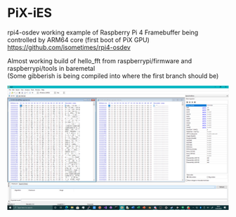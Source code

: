# PiX-iES
rpi4-osdev working example of Raspberry Pi 4 Framebuffer being controlled by ARM64 core (first boot of PiX GPU)
https://github.com/isometimes/rpi4-osdev

Almost working build of hello_fft from raspberrypi/firmware and raspberrypi/tools in baremetal \
(Some gibberish is being compiled into where the first branch should be)

![almost](https://github.com/TheMindVirus/PiX-iES/blob/qpu-fft-dev/almost.png)
